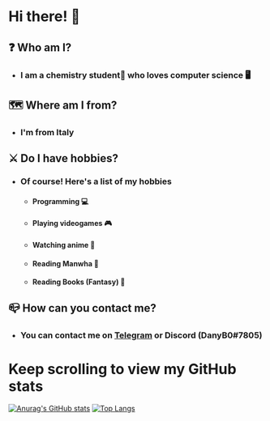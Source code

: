 # Hi there! :wave:
## :question: Who am I?
 * ### I am a chemistry student:test_tube: who loves computer science :desktop_computer:
## :world_map: Where am I from?
 * ### I'm from Italy
## :crossed_swords: Do I have hobbies?
 * ### Of course! Here's a list of my hobbies
   * #### Programming :computer:
   * #### Playing videogames :video_game:
   * #### Watching anime :bento:
   * #### Reading Manwha :page_facing_up:
   * #### Reading Books (Fantasy) :scroll:
## :mailbox_closed: How can you contact me?
  * ### You can contact me on [Telegram](https://t.me//DanyB0) or Discord (DanyB0#7805)
# Keep scrolling to view my GitHub stats
[![Anurag's GitHub stats](https://github-readme-stats.vercel.app/api?username=DanyB0&theme=onedark&count_private=true&show_icons=true&hide_title=true&disable_animations=false&hide_border=true)](https://github.com/anuraghazra/github-readme-stats)
[![Top Langs](https://github-readme-stats.vercel.app/api/top-langs/?username=DanyB0&hide=javascript,scss,ruby,less&exclude_repo=DanyB0.github.io&theme=onedark&hide_title=true&disable_animations=false&hide_border=true)](https://github.com/anuraghazra/github-readme-stats)
